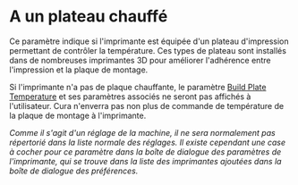 A un plateau chauffé
====
Ce paramètre indique si l'imprimante est équipée d'un plateau d'impression permettant de contrôler la température. Ces types de plateau sont installés dans de nombreuses imprimantes 3D pour améliorer l'adhérence entre l'impression et la plaque de montage.

Si l'imprimante n'a pas de plaque chauffante, le paramètre [Build Plate Temperature](../material/material_bed_temperature.md) et ses paramètres associés ne seront pas affichés à l'utilisateur. Cura n'enverra pas non plus de commande de température de la plaque de montage à l'imprimante.

*Comme il s'agit d'un réglage de la machine, il ne sera normalement pas répertorié dans la liste normale des réglages. Il existe cependant une case à cocher pour ce paramètre dans la boîte de dialogue des paramètres de l'imprimante, qui se trouve dans la liste des imprimantes ajoutées dans la boîte de dialogue des préférences.*
